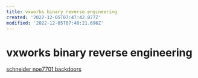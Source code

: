 ```yaml
---
title: vxworks binary reverse engineering
created: '2022-12-05T07:47:42.877Z'
modified: '2022-12-05T07:48:21.696Z'
---
```


# vxworks binary reverse engineering

[schneider noe7701 backdoors](http://kabeor.cn/%E6%96%BD%E8%80%90%E5%BE%B7NOE77101%E4%BB%A5%E5%A4%AA%E7%BD%91%E6%A8%A1%E5%9D%97%E5%9B%BA%E4%BB%B6%E9%80%86%E5%90%91%E5%8F%8A%E5%90%8E%E9%97%A8%E6%8C%96%E6%8E%98/#%E9%87%8D%E6%9E%84%E7%AC%A6%E5%8F%B7%E8%A1%A8)
